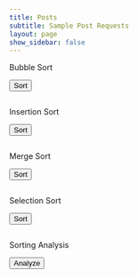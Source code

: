 ```yaml
---
title: Posts
subtitle: Sample Post Requests
layout: page
show_sidebar: false
---
```


<style>
    .box {
        width: calc(100% / 20);
        height: 30px;
        border: 1px solid #000;
        text-align: center;
        line-height: 30px;
        float: left;
    }

    .row {
        clear: both;
    }

    #bubbleVisualization,
    #insertionVisualization,
    #mergeVisualization,
    #selectionVisualization,
    #analysisVisualization {
        width: 100%;
    }

    .larger-box {
        width: calc(100% / 20);
        height: 40px;
        border: 1px solid #000;
        text-align: center;
        line-height: 40px;
        float: left;
    }

    .larger-row {
        clear: both;
    }

    #bubbleResult,
    #insertionResult,
    #mergeResult,
    #selectionResult,
    #analysisResult {
        width: 100%;
        overflow: auto;
        max-height: 600px; /* Adjust the max-height as needed */
    }
</style>


Bubble Sort

<button onclick="sendSortRequest('bubble')">Sort</button>
<pre id="bubbleResult"></pre>

Insertion Sort

<button onclick="sendSortRequest('insertion')">Sort</button>
<pre id="insertionResult"></pre>

Merge Sort

<button onclick="sendSortRequest('merge')">Sort</button>
<pre id="mergeResult"></pre>

Selection Sort

<button onclick="sendSortRequest('selection')">Sort</button>
<pre id="selectionResult"></pre>

Sorting Analysis

<button onclick="analyzeSorts()">Analyze</button>
<pre id="analysisResult"></pre>

<html lang="en">
<head>
  <meta charset="UTF-8">
  <meta name="viewport" content="width=device-width, initial-scale=1.0">
  
<script>
    async function fetchData(url) {
        try {
            const response = await fetch(url);
            if (!response.ok) {
                throw new Error('Network response was not ok');
            }
            return await response.json();
        } catch (error) {
            console.error('Error fetching data:', error);
            return null;
        }
    }

    function visualizeSort(sortType, data) {
        const containerId = sortType + 'Result';
        const container = document.getElementById(containerId);
        container.innerHTML = '';

        const visualization = document.createElement('div');
        visualization.id = sortType + 'Visualization';

        data.forEach((card, index) => {
            const box = document.createElement('div');
            box.className = 'box';
            box.textContent = card.rank; // Display the "rank" value
            visualization.appendChild(box);

            // Create a new row after every 5 boxes
            if ((index + 1) % 5 === 0) {
                const row = document.createElement('div');
                row.className = 'row';
                visualization.appendChild(row);
            }
        });

        container.appendChild(visualization);

        animateSort(sortType, data);
    }

    async function animateSort(sortType, data) {
        const visualization = document.getElementById(sortType + 'Visualization');
        const length = data.length;

        for (let i = 0; i < length - 1; i++) {
            for (let j = 0; j < length - i - 1; j++) {
                visualization.children[j].style.backgroundColor = 'yellow';
                visualization.children[j + 1].style.backgroundColor = 'yellow';

                await sleep(500);

                if (data[j].rank > data[j + 1].rank) { // Compare using "rank" value
                    const temp = data[j];
                    data[j] = data[j + 1];
                    data[j + 1] = temp;

                    updateVisualization(sortType, data);
                }

                visualization.children[j].style.backgroundColor = 'lightblue';
                visualization.children[j + 1].style.backgroundColor = 'lightblue';
            }
        }

        updateVisualization(sortType, data);
    }

    function updateVisualization(sortType, data) {
        const visualization = document.getElementById(sortType + 'Visualization');
        visualization.innerHTML = '';

        data.forEach((card, index) => {
            const box = document.createElement('div');
            box.className = 'box';
            box.textContent = card.rank; // Display the "rank" value
            visualization.appendChild(box);

            // Create a new row after every 5 boxes
            if ((index + 1) % 5 === 0) {
                const row = document.createElement('div');
                row.className = 'row';
                visualization.appendChild(row);
            }
        });
    }

    async function sendSortRequest(sortType) {
        const url = 'http://localhost:8062/api/card';
        const data = await fetchData(url);

        if (data) {
            visualizeSort(sortType, data);
        }
    }

    async function analyzeSorts() {
        const url = 'http://localhost:8062/api/card';
        const data = await fetchData(url);

        if (data) {
            visualizeSort('analysis', data);
        }
    }

    function sleep(ms) {
        return new Promise(resolve => setTimeout(resolve, ms));
    }
</script>
